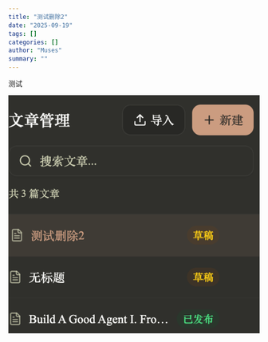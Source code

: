 ```yaml
---
title: "测试删除2"
date: "2025-09-19"
tags: []
categories: []
author: "Muses"
summary: ""
---
```


<p>测试</p><img src="https://raw.githubusercontent.com/Rain1601/rain.blog.repo/main/assets/images/image_20250919T122805_9d5qab.png" isuploading="false"><p></p>